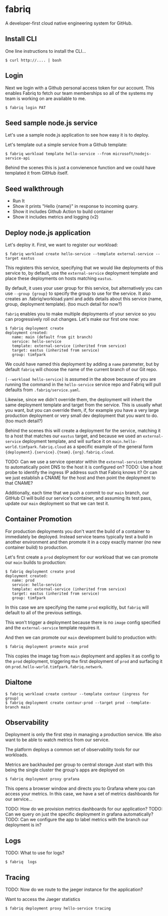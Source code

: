 # fabriq

A developer-first cloud native engineering system for GitHub.

## Install CLI

One line instructions to install the CLI...

```
$ curl http://.... | bash
```

## Login

Next we login with a Github personal access token for our account. This enables Fabriq to
fetch our team memberships so all of the systems my team is working on are available to me.

```
$ fabriq login PAT
```

## Seed sample node.js service

Let's use a sample node.js application to see how easy it is to deploy.

Let's template out a simple service from a Github template:

```
$ fabriq workload template hello-service --from microsoft/nodejs-service-api
```

Behind the scenes this is just a convienence function and we could have templated it from GitHub itself.

## Seed walkthrough

- Run It
- Show it prints "Hello {name}" in response to incoming query.
- Show it includes Github Action to build container
- Show it includes metrics and logging (v2)

## Deploy node.js application

Let's deploy it. First, we want to register our workload:

```
$ fabriq workload create hello-service --template external-service --target eastus
```

This registers this service, specifying that we would like deployments of this service to, by default, use the `external-service` deployment template and place these deployments on hosts matching `eastus`.

By default, it uses your user group for this service, but alternatively you can use `--group {group}` to specify the group to use for the service. It also creates an .fabriq/workload.yaml and adds details about this service (name, group, deployment template). (too much detail for now?)

`fabriq` enables you to make multiple deployments of your service so you can progressively roll out changes. Let's make our first one now:

```
$ fabriq deployment create
deployment created:
   name: main (default from git branch)
   service: hello-service
   template: external-service (inherited from service)
   target: eastus (inherited from service)
   group: timfpark
```

We could have named this deployment by adding a `name` parameter, but by default `fabriq` will choose the name of the current branch of our Git repo.

`[--workload hello-service]` is assumed in the above because of you are running the command in the `hello-service` service repo and Fabriq will pull defaults from `.fabriq/service.yaml`.

Likewise, since we didn't override them, the deployment will inherit the same deployment template and target from the service. This is usually what you want, but you can override them, if, for example you have a very large production deployment or very small dev deployment that you want to do. (too much detail?)

Behind the scenes this will create a deployment for the service, matching it to a host that matches our `eastus` target, and because
we used an `external-service` deployment template, and will surface it on `main.hello-world.timfpark.fabriq.cloud` as a specific example
of the general form `{deployment}.{service}.{team}.{org}.fabriq.cloud`.

TODO: Can we use a service operator within the `external-service` template to automatically point DNS to the host it is configured on?
TODO: Use a host probe to identify the ingress IP address such that Fabriq knows it? Or can we just establish a CNAME for the host and then point the deployment to that CNAME?

Additionally, each time that we push a commit to our `main` branch, our GitHub CI will build our service's container, and assuming its test pass, update our `main` deployment so that we can test it.

## Container Promotion

For production deployments you don't want the build of a container to immediately be deployed. Instead service teams typically test a build in another environment and then promote it in a copy exactly manner (no new container build) to production.

Let's first create a `prod` deployment for our workload that we can promote our `main` builds to production:

```
$ fabriq deployment create prod
deployment created:
   name: prod
   service: hello-service
   template: external-service (inherited from service)
   target: eastus (inherited from service)
   group: timfpark
```

In this case we are specifying the name `prod` explicitly, but `fabriq` will default to all of the previous settings.

This won't trigger a deployment because there is no `image` config specified and the `external-service` template requires it.

And then we can promote our `main` development build to production with:

```
$ fabriq deployment promote main prod
```

This copies the image tag from `main` deployment and applies it as config to the `prod` deployment, triggering the first deployment of `prod` and surfacing it on `prod.hello-world.timfpark.fabriq.network`.

## Dialtone

```
$ fabriq workload create contour --template contour (ingress for group)
$ fabriq deployment create contour-prod --target prod --template-branch main
```

## Observability

Deployment is only the first step in managing a production service. We also want to be able to watch metrics from our service.

The platform deploys a common set of observability tools for our workloads.

Metrics are backhauled per group to central storage
Just start with this being the single cluster the group's apps are deployed on

```
$ fabriq deployment proxy grafana
```

This opens a browser window and directs you to Grafana where you can access your metrics. In this case, we have a
set of metrics dashboards for our service...

TODO: How do we provision metrics dashboards for our application?
TODO: Can we query on just the specific deployment in grafana automatically?
TODO: Can we configure the app to label metrics with the branch our deployment is in?

## Logs

TODO: What to use for logs?

```
$ fabriq  logs
```

## Tracing

TODO: Now do we route to the jaeger instance for the application?

Want to access the Jaeger statistics

```
$ fabriq deployment proxy hello-service tracing
```
